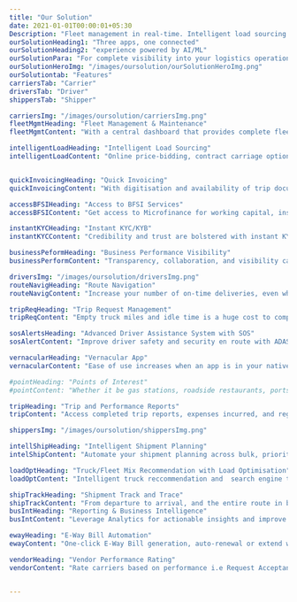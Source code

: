 ```yaml
---
title: "Our Solution"
date: 2021-01-01T00:00:01+05:30
Description: "Fleet management in real-time. Intelligent load sourcing. Quick invoicing and access to microfinance, instant KYC/KYB and operational transparency."
ourSolutionHeading1: "Three apps, one connected"
ourSolutionHeading2: "experience powered by AI/ML"
ourSolutionPara: "For complete visibility into your logistics operations"
ourSolutionHeroImg: "/images/oursolution/ourSolutionHeroImg.png"
ourSolutiontab: "Features"
carriersTab: "Carrier"
driversTab: "Driver"
shippersTab: "Shipper"

carriersImg: "/images/oursolution/carriersImg.png"
fleetMgmtHeading: "Fleet Management & Maintenance"
fleetMgmtContent: "With a central dashboard that provides complete fleet visibility, manage and maintain your fleet with near Real-Time alerts and notifications."

intelligentLoadHeading: "Intelligent Load Sourcing"
intelligentLoadContent: "Online price-bidding, contract carriage options, and load-truck matching based on routes of operation help to intelligently optimise loads."


quickInvoicingHeading: "Quick Invoicing"
quickInvoicingContent: "With digitisation and availability of trip documents online, payment processing is faster. Improve your working-capital cycles, hassle-free."

accessBFSIHeading: "Access to BFSI Services"
accessBFSIContent: "Get access to Microfinance for working capital, insurance, and spares purchase. Also, find Vehicle and Driver insurance at low premiums."

instantKYCHeading: "Instant KYC/KYB"
instantKYCContent: "Credibility and trust are bolstered with instant KYC. Verify documents for forgeries and manipulations, to maintain your brand's reputation."

businessPeformHeading: "Business Performance Visibility"
businessPerformContent: "Transparency, collaboration, and visibility can improve your logistics operation exponentially. Track performance, in Real-Time."

driversImg: "/images/oursolution/driversImg.png"
routeNavigHeading: "Route Navigation"
routeNavigContent: "Increase your number of on-time deliveries, even when there are multiple-drop points. Prioritized navigation optimizes your routes."

tripReqHeading: "Trip Request Management"
tripReqContent: "Empty truck miles and idle time is a huge cost to companies. Enable drivers to get instant trip alerts for nearby loads and improve your earnings."

sosAlertsHeading: "Advanced Driver Assistance System with SOS"
sosAlertContent: "Improve driver safety and security en route with ADAS and get Points of Interest data such as gas stations, roadside restaurants, ports, various points of interest are mapped with directions, distance, and route. With SOS get quick access to help during medical, vehicle, or road-accident emergency."

vernacularHeading: "Vernacular App"
vernacularContent: "Ease of use increases when an app is in your native language. App content is provided in English and multiple Indic languages."

#pointHeading: "Points of Interest"
#pointContent: "Whether it be gas stations, roadside restaurants, ports, various points of interest are mapped with directions, distance, and route."

tripHeading: "Trip and Performance Reports" 
tripContent: "Access completed trip reports, expenses incurred, and regular performance reports. Rating system helps in performance analysis and improvement."

shippersImg: "/images/oursolution/shippersImg.png"

intellShipHeading: "Intelligent Shipment Planning"
intelShipContent: "Automate your shipment planning across bulk, priority, scheduled, and instant bookings with multiple dispatch modules like Full Truck Load(FTL), Less than Truck Load(LTL), Milkrun,etc."

loadOptHeading: "Truck/Fleet Mix Recommendation with Load Optimisation"
loadOptContent: "Intelligent truck reccommendation and  search engine that allocates loads to the best-match trucks. Efficiently utilise fleet capacity with maximum load allocation per truck."

shipTrackHeading: "Shipment Track and Trace"
shipTrackContent: "From departure to arrival, and the entire route in between. All relevant stakeholders are empowered with tracking visibility and deviation alerts, in Real-Time with route tracing."
busIntHeading: "Reporting & Business Intelligence" 
busIntContent: "Leverage Analytics for actionable insights and improve your business/operational performance with SLA tracking & dynamic KPI-based reporting."

ewayHeading: "E-Way Bill Automation" 
ewayContent: "One-click E-Way Bill generation, auto-renewal or extend with pre-emptive alerts.Reduces multiple data entries and elliminates human error."

vendorHeading: "Vendor Performance Rating" 
vendorContent: "Rate carriers based on performance i.e Request Acceptance Rate, Ontime Vs. Delayed Arrivals, Truck Turn-Around Time, and more. Promote a productive logistics ecosystem."


---
```


